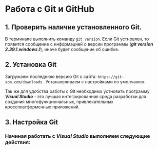 # Работа с Git и GitHub

## 1. Проверить наличие установленного Git.
В терминале выполнить команду `git version`.
Если Git устновлен, то появится сообщение с информацией о версии программы (***git version 2.39.1.windows.1***), иначе будет сообщение об ошибке.

## 2. Установка Git 
Загружаем последнюю версию Git с сайта: `https://git-scm.com/downloads.`
Устанаовливаем с настройками по умолчанию.

Так же для удобства работы с Git необходимо устновить программу ***Visual Studio*** - это лучшая интегрированная среда разработки для создания многофункциональных, привлекательных кроссплатформенных приложений.

## 3. Настройка Git

### Начиная работать с ***Visual Studio*** выполняем следующие действия:





